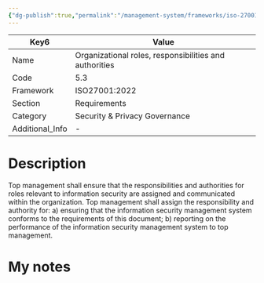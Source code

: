 ```yaml
---
{"dg-publish":true,"permalink":"/management-system/frameworks/iso-27001-2022/iso-27001-2022-5-3/","tags":["requirement"],"noteIcon":"1"}
---
```



<div><table class="dataview table-view-table"><thead class="table-view-thead"><tr class="table-view-tr-header"><th class="table-view-th"><span>Key</span><span class="dataview small-text">6</span></th><th class="table-view-th"><span>Value</span></th></tr></thead><tbody class="table-view-tbody"><tr><td><span>Name</span></td><td><span>Organizational roles, responsibilities and authorities</span></td></tr><tr><td><span>Code</span></td><td><span>5.3</span></td></tr><tr><td><span>Framework</span></td><td><span>ISO27001:2022</span></td></tr><tr><td><span>Section</span></td><td><span>Requirements</span></td></tr><tr><td><span>Category</span></td><td><span>Security &amp; Privacy Governance</span></td></tr><tr><td><span>Additional_Info</span></td><td><span>-</span></td></tr></tbody></table></div>

# Description

Top management shall ensure that the responsibilities and authorities for roles relevant to information security are assigned and communicated within the organization. 
Top management shall assign the responsibility and authority for: 
a) ensuring that the information security management system conforms to the requirements of this document; 
b) reporting on the performance of the information security management system to top management.

# My notes
